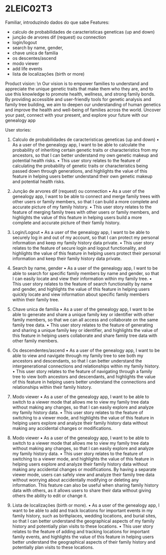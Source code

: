 # 2LEIC02T3
Familiar, introduzindo dados do que sabe
Features:
- calculo de probabilidades de caracteristicas geneticas  (up and down)
- junção de arvores dif (request) ou connection 
- login/logout
- search by name, gender, 
- chave unica de familia
- os descentes/ascend
- modo viewer
- add life events
- lista de localizações (birth or more)

Product vision: \n
  Our vision is to empower families to understand and appreciate the unique genetic traits that make them who they are, and to use this knowledge to promote health, wellness, and strong family bonds. By providing accessible and user-friendly tools for genetic analysis and family tree building, we aim to deepen our understanding of human genetics and improve the health and well-being of families across the world.
  Uncover your past, connect with your present, and explore your future with our genealogy app

User stories:
1.	Calculo de probabilidades de caracteristicas geneticas (up and down)
•	As a user of the genealogy app, I want to be able to calculate the probability of inheriting certain genetic traits or characteristics from my ancestors, so that I can better understand my own genetic makeup and potential health risks.
•	This user story relates to the feature of calculating the probability of genetic traits or characteristics being passed down through generations, and highlights the value of this feature in helping users better understand their own genetic makeup and potential health risks.

2.	Junção de arvores dif (request) ou connection
•	As a user of the genealogy app, I want to be able to connect and merge family trees with other users or family members, so that I can build a more complete and accurate picture of my family history.
•	This user story relates to the feature of merging family trees with other users or family members, and highlights the value of this feature in helping users build a more complete and accurate picture of their family history.

3.	Login/Logout
•	As a user of the genealogy app, I want to be able to securely log in and out of my account, so that I can protect my personal information and keep my family history data private.
•	This user story relates to the feature of secure login and logout functionality, and highlights the value of this feature in helping users protect their personal information and keep their family history data private.

4.	Search by name, gender
•	As a user of the genealogy app, I want to be able to search for specific family members by name and gender, so that I can easily locate and view their information within my family tree.
•	This user story relates to the feature of search functionality by name and gender, and highlights the value of this feature in helping users quickly locate and view information about specific family members within their family tree.

5.	Chave unica de familia
•	As a user of the genealogy app, I want to be able to generate and share a unique family key or identifier with other family members, so that we can all access and collaborate on the same family tree data.
•	This user story relates to the feature of generating and sharing a unique family key or identifier, and highlights the value of this feature in helping users collaborate and share family tree data with other family members.

6.	Os descendentes/ascend
•	As a user of the genealogy app, I want to be able to view and navigate through my family tree to see both my ancestors and descendants, so that I can better understand the intergenerational connections and relationships within my family history.
•	This user story relates to the feature of navigating through a family tree to view both ancestors and descendants, and highlights the value of this feature in helping users better understand the connections and relationships within their family history.

7.	Modo viewer
•	As a user of the genealogy app, I want to be able to switch to a viewer mode that allows me to view my family tree data without making any changes, so that I can easily explore and analyze my family history data.
•	This user story relates to the feature of switching to a viewer mode, and highlights the value of this feature in helping users explore and analyze their family history data without making any accidental changes or modifications.

8. Modo viewer
• As a user of the genealogy app, I want to be able to switch to a viewer mode that allows me to view my family tree data without making any changes, so that I can easily explore and analyze my family history data. 
• This user story relates to the feature of switching to a viewer mode, and highlights the value of this feature in helping users explore and analyze their family history data without making any accidental changes or modifications. By having a separate viewer mode, users can safely view and analyze their family tree data without worrying about accidentally modifying or deleting any information. This feature can also be useful when sharing family history data with others, as it allows users to share their data without giving others the ability to edit or change it.

9. Lista de localizações (birth or more). 
• As a user of the genealogy app, I want to be able to add and track locations for important events in my family history, such as birthplaces, wedding locations, and burial sites, so that I can better understand the geographical aspects of my family history and potentially plan visits to these locations.
• This user story relates to the feature of adding and tracking locations for important family events, and highlights the value of this feature in helping users better understand the geographical aspects of their family history and potentially plan visits to these locations.

